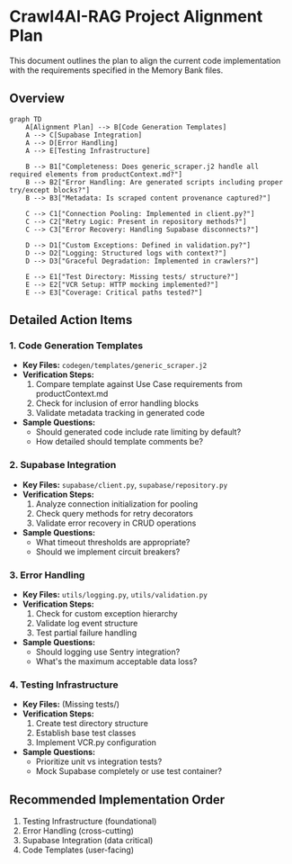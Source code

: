 # Crawl4AI-RAG Project Alignment Plan

This document outlines the plan to align the current code implementation with the requirements specified in the Memory Bank files.

## Overview

```mermaid
graph TD
    A[Alignment Plan] --> B[Code Generation Templates]
    A --> C[Supabase Integration]
    A --> D[Error Handling]
    A --> E[Testing Infrastructure]
    
    B --> B1["Completeness: Does generic_scraper.j2 handle all required elements from productContext.md?"]
    B --> B2["Error Handling: Are generated scripts including proper try/except blocks?"]
    B --> B3["Metadata: Is scraped content provenance captured?"]
    
    C --> C1["Connection Pooling: Implemented in client.py?"]
    C --> C2["Retry Logic: Present in repository methods?"]
    C --> C3["Error Recovery: Handling Supabase disconnects?"]
    
    D --> D1["Custom Exceptions: Defined in validation.py?"]
    D --> D2["Logging: Structured logs with context?"]
    D --> D3["Graceful Degradation: Implemented in crawlers?"]
    
    E --> E1["Test Directory: Missing tests/ structure?"]
    E --> E2["VCR Setup: HTTP mocking implemented?"]
    E --> E3["Coverage: Critical paths tested?"]
```

## Detailed Action Items

### 1. Code Generation Templates
- **Key Files:** `codegen/templates/generic_scraper.j2`
- **Verification Steps:**
  1. Compare template against Use Case requirements from productContext.md
  2. Check for inclusion of error handling blocks
  3. Validate metadata tracking in generated code
- **Sample Questions:**
  - Should generated code include rate limiting by default?
  - How detailed should template comments be?

### 2. Supabase Integration  
- **Key Files:** `supabase/client.py`, `supabase/repository.py`
- **Verification Steps:**
  1. Analyze connection initialization for pooling
  2. Check query methods for retry decorators
  3. Validate error recovery in CRUD operations
- **Sample Questions:**
  - What timeout thresholds are appropriate?
  - Should we implement circuit breakers?

### 3. Error Handling
- **Key Files:** `utils/logging.py`, `utils/validation.py`
- **Verification Steps:**
  1. Check for custom exception hierarchy
  2. Validate log event structure
  3. Test partial failure handling
- **Sample Questions:**
  - Should logging use Sentry integration?
  - What's the maximum acceptable data loss?

### 4. Testing Infrastructure
- **Key Files:** (Missing tests/)
- **Verification Steps:**
  1. Create test directory structure
  2. Establish base test classes
  3. Implement VCR.py configuration
- **Sample Questions:**
  - Prioritize unit vs integration tests?
  - Mock Supabase completely or use test container?

## Recommended Implementation Order

1. Testing Infrastructure (foundational)
2. Error Handling (cross-cutting)
3. Supabase Integration (data critical)
4. Code Templates (user-facing)
